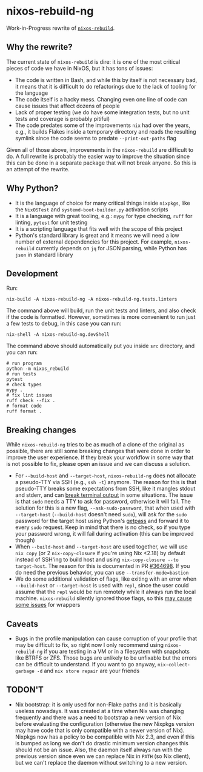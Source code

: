 # nixos-rebuild-ng

Work-in-Progress rewrite of
[`nixos-rebuild`](https://github.com/NixOS/nixpkgs/blob/master/pkgs/os-specific/linux/nixos-rebuild/nixos-rebuild.sh).

## Why the rewrite?

The current state of `nixos-rebuild` is dire: it is one of the most critical
pieces of code we have in NixOS, but it has tons of issues:
- The code is written in Bash, and while this by itself is not necessary bad,
  it means that it is difficult to do refactorings due to the lack of tooling
  for the language
- The code itself is a hacky mess. Changing even one line of code can cause
  issues that affect dozens of people
- Lack of proper testing (we do have some integration tests, but no unit tests
  and coverage is probably pitiful)
- The code predates some of the improvements `nix` had over the years, e.g., it
  builds Flakes inside a temporary directory and reads the resulting symlink
  since the code seems to predate `--print-out-paths` flag

Given all of those above, improvements in the `nixos-rebuild` are difficult to
do. A full rewrite is probably the easier way to improve the situation since
this can be done in a separate package that will not break anyone. So this is
an attempt of the rewrite.

## Why Python?

- It is the language of choice for many critical things inside `nixpkgs`, like
  the `NixOSTest` and `systemd-boot-builder.py` activation scripts
- It is a language with great tooling, e.g.: `mypy` for type checking, `ruff`
  for linting, `pytest` for unit testing
- It is a scripting language that fits well with the scope of this project
- Python's standard library is great and it means we will need a low number of
  external dependencies for this project. For example, `nixos-rebuild`
  currently depends on `jq` for JSON parsing, while Python has `json` in
  standard library

## Development

Run:

```console
nix-build -A nixos-rebuild-ng -A nixos-rebuild-ng.tests.linters
```

The command above will build, run the unit tests and linters, and also check if
the code is formatted. However, sometimes is more convenient to run just a few
tests to debug, in this case you can run:

```console
nix-shell -A nixos-rebuild-ng.devShell
```

The command above should automatically put you inside `src` directory, and you
can run:

```console
# run program
python -m nixos_rebuild
# run tests
pytest
# check types
mypy .
# fix lint issues
ruff check --fix .
# format code
ruff format .
```

## Breaking changes

While `nixos-rebuild-ng` tries to be as much of a clone of the original as
possible, there are still some breaking changes that were done in order to
improve the user experience. If they break your workflow in some way that is
not possible to fix, please open an issue and we can discuss a solution.

- For `--build-host` and `--target-host`, `nixos-rebuild-ng` does not allocate
  a pseudo-TTY via SSH (e.g., `ssh -t`) anymore. The reason for this is that
  pseudo-TTY breaks some expectations from SSH, like it mangles stdout and
  stderr, and can
  [break terminal output](https://github.com/NixOS/nixpkgs/issues/336967) in
  some situations.
  The issue is that `sudo` needs a TTY to ask for password, otherwise it will
  fail. The solution for this is a new flag, `--ask-sudo-password`, that when
  used with `--target-host` (`--build-host` doesn't need `sudo`), will ask for
  the `sudo` password for the target host using Python's
  [getpass](https://docs.python.org/3/library/getpass.html) and forward it to
  every `sudo` request. Keep in mind that there is no check, so if you type
  your password wrong, it will fail during activation (this can be improved
  though)
- When `--build-host` and `--target-host` are used together, we will use `nix
  copy` (or 2 `nix-copy-closure` if you're using Nix <2.18) by default instead
  of SSH'ing to build host and using `nix-copy-closure --to target-host`. The
  reason for this is documented in PR
  [#364698](https://github.com/NixOS/nixpkgs/pull/364698). If you do need the
  previous behavior, you can use `--transfer-mode=bastion`
- We do some additional validation of flags, like exiting with an error when
  `--build-host` or `--target-host` is used with `repl`, since the user could
  assume that the `repl` would be run remotely while it always run the local
  machine. `nixos-rebuild` silently ignored those flags, so this
  [may cause some issues](https://github.com/NixOS/nixpkgs/pull/363922) for
  wrappers

## Caveats

- Bugs in the profile manipulation can cause corruption of your profile that
  may be difficult to fix, so right now I only recommend using
  `nixos-rebuild-ng` if you are testing in a VM or in a filesystem with
  snapshots like BTRFS or ZFS. Those bugs are unlikely to be unfixable but the
  errors can be difficult to understand. If you want to go anyway,
  `nix-collect-garbage -d` and `nix store repair` are your friends

## TODON'T

- Nix bootstrap: it is only used for non-Flake paths and it is basically
  useless nowadays. It was created at a time when Nix was changing frequently
  and there was a need to bootstrap a new version of Nix before evaluating the
  configuration (otherwise the new Nixpkgs version may have code that is only
  compatible with a newer version of Nix). Nixpkgs now has a policy to be
  compatible with Nix 2.3, and even if this is bumped as long we don't do
  drastic minimum version changes this should not be an issue. Also, the daemon
  itself always run with the previous version since even we can replace Nix in
  `PATH` (so Nix client), but we can't replace the daemon without switching to
  a new version.
